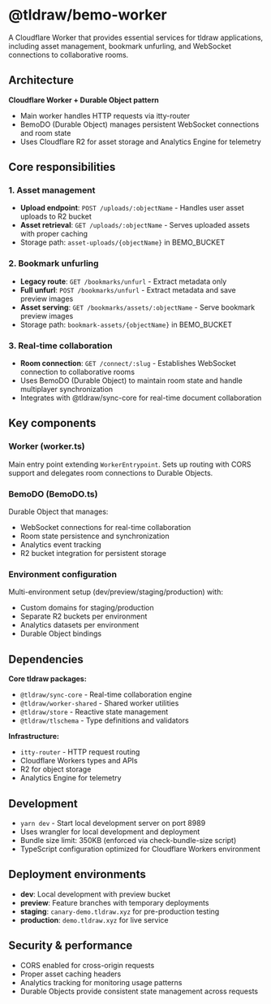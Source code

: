 # @tldraw/bemo-worker

A Cloudflare Worker that provides essential services for tldraw applications, including asset management, bookmark unfurling, and WebSocket connections to collaborative rooms.

## Architecture

**Cloudflare Worker + Durable Object pattern**

- Main worker handles HTTP requests via itty-router
- BemoDO (Durable Object) manages persistent WebSocket connections and room state
- Uses Cloudflare R2 for asset storage and Analytics Engine for telemetry

## Core responsibilities

### 1. Asset management

- **Upload endpoint**: `POST /uploads/:objectName` - Handles user asset uploads to R2 bucket
- **Asset retrieval**: `GET /uploads/:objectName` - Serves uploaded assets with proper caching
- Storage path: `asset-uploads/{objectName}` in BEMO_BUCKET

### 2. Bookmark unfurling

- **Legacy route**: `GET /bookmarks/unfurl` - Extract metadata only
- **Full unfurl**: `POST /bookmarks/unfurl` - Extract metadata and save preview images
- **Asset serving**: `GET /bookmarks/assets/:objectName` - Serve bookmark preview images
- Storage path: `bookmark-assets/{objectName}` in BEMO_BUCKET

### 3. Real-time collaboration

- **Room connection**: `GET /connect/:slug` - Establishes WebSocket connection to collaborative rooms
- Uses BemoDO (Durable Object) to maintain room state and handle multiplayer synchronization
- Integrates with @tldraw/sync-core for real-time document collaboration

## Key components

### Worker (worker.ts)

Main entry point extending `WorkerEntrypoint`. Sets up routing with CORS support and delegates room connections to Durable Objects.

### BemoDO (BemoDO.ts)

Durable Object that manages:

- WebSocket connections for real-time collaboration
- Room state persistence and synchronization
- Analytics event tracking
- R2 bucket integration for persistent storage

### Environment configuration

Multi-environment setup (dev/preview/staging/production) with:

- Custom domains for staging/production
- Separate R2 buckets per environment
- Analytics datasets per environment
- Durable Object bindings

## Dependencies

**Core tldraw packages:**

- `@tldraw/sync-core` - Real-time collaboration engine
- `@tldraw/worker-shared` - Shared worker utilities
- `@tldraw/store` - Reactive state management
- `@tldraw/tlschema` - Type definitions and validators

**Infrastructure:**

- `itty-router` - HTTP request routing
- Cloudflare Workers types and APIs
- R2 for object storage
- Analytics Engine for telemetry

## Development

- `yarn dev` - Start local development server on port 8989
- Uses wrangler for local development and deployment
- Bundle size limit: 350KB (enforced via check-bundle-size script)
- TypeScript configuration optimized for Cloudflare Workers environment

## Deployment environments

- **dev**: Local development with preview bucket
- **preview**: Feature branches with temporary deployments
- **staging**: `canary-demo.tldraw.xyz` for pre-production testing
- **production**: `demo.tldraw.xyz` for live service

## Security & performance

- CORS enabled for cross-origin requests
- Proper asset caching headers
- Analytics tracking for monitoring usage patterns
- Durable Objects provide consistent state management across requests
